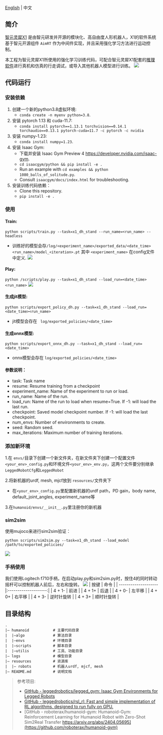 [English](README.md) | 中文

## 简介
[智元灵犀X1](https://www.zhiyuan-robot.com/qzproduct/169.html) 是由智元研发并开源的模块化、高自由度人形机器人，X1的软件系统基于智元开源组件 `AimRT` 作为中间件实现，并且采用强化学习方法进行运动控制。

本工程为智元灵犀X1所使用的强化学习训练代码，可配合智元灵犀X1配套的[推理软件](https://aimrt.org/)进行真机和仿真的行走调试，或导入其他机器人模型进行训练。
![](doc/id.jpg)

## 代码运行

### 安装依赖
1. 创建一个新的python3.8虚拟环境:
   - `conda create -n myenv python=3.8`.
2. 安装 pytorch 1.13 和 cuda-11.7:
   - `conda install pytorch==1.13.1 torchvision==0.14.1 torchaudio==0.13.1 pytorch-cuda=11.7 -c pytorch -c nvidia`
3. 安装 numpy-1.23:
   - `conda install numpy=1.23`.
4. 安装 Isaac Gym:
   - 下载并安装 Isaac Gym Preview 4  https://developer.nvidia.com/isaac-gym.
   - `cd isaacgym/python && pip install -e .`
   - Run an example with `cd examples && python 1080_balls_of_solitude.py`.
   - Consult `isaacgym/docs/index.html` for troubleshooting.
6. 安装训练代码依赖：
   - Clone this repository.
   - `pip install -e .`

### 使用
#### Train:
```python scripts/train.py --task=x1_dh_stand --run_name=<run_name> --headless```
- 训练好的模型会存`/log/<experiment_name>/exported_data/<date_time><run_name>/model_<iteration>.pt` 其中 `<experiment_name>` 在config文件中定义.
![](doc/train.gif)

#### Play:
```python /scripts/play.py --task=x1_dh_stand --load_run=<date_time><run_name>```
![](doc/play.gif)

#### 生成jit模型:
``` python scripts/export_policy_dh.py --task=x1_dh_stand --load_run=<date_time><run_name>  ```
- jit模型会存在 ``` log/exported_policies/<date_time>```

#### 生成onnx模型:
``` python scripts/export_onnx_dh.py --task=x1_dh_stand --load_run=<date_time>  ```
- onnx模型会存在 ```log/exported_policies/<date_time>```

#### 参数说明：
- task: Task name
- resume: Resume training from a checkpoint
- experiment_name:  Name of the experiment to run or load.
- run_name: Name of the run.
- load_run: Name of the run to load when resume=True. If -1: will load the last run.
- checkpoint: Saved model checkpoint number. If -1: will load the last checkpoint.
- num_envs: Number of environments to create.
- seed: Random seed.
- max_iterations: Maximum number of training iterations.

### 添加新环境
1.在 `envs/`目录下创建一个新文件夹，在新文件夹下创建一个配置文件`<your_env>_config.py`和环境文件`<your_env>_env.py`，这两个文件要分别继承`LeggedRobotCfg`和`LeggedRobot`

2.将新机器的urdf, mesh, mjcf放到 `resources/`文件夹下
- 在`<your_env>_config.py`里配置新机器的urdf path，PD gain，body name, default_joint_angles, experiment_name等

3.在`humanoid/envs/__init__.py`里注册你的新机器

### sim2sim
使用mujoco来进行sim2sim验证：
  ```
  python scripts/sim2sim.py --task=x1_dh_stand --load_model /path/to/exported_policies/
  ```
![](doc/mujoco.gif)

### 手柄使用
我们使用Logitech f710手柄，在启动play.py和sim2sim.py时，按住4的同时转动摇杆可以控制机器人前后，左右和旋转。
![](doc/joy_map.jpg)
|         按键          |         命令         |
| -------------------- |:--------------------:|
|         4 + 1-       |         前进          |
|         4 + 1+       |         后退          |
|         4 + 0-       |        左平移         |
|         4 + 0+       |        右平移         |
|         4 + 3-       |       逆时针旋转       |
|         4 + 3+       |       顺时针旋转       |


## 目录结构
```
.
|— humanoid           # 主要代码目录
|  |—algo             # 算法目录
|  |—envs             # 环境目录
|  |—scripts          # 脚本目录
|  |—utilis           # 工具、功能目录
|— logs               # 模型目录
|— resources          # 资源库
|  |— robots          # 机器人urdf, mjcf, mesh
|— README.md          # 说明文档
```



> 参考项目:
>
> * [GitHub - leggedrobotics/legged_gym: Isaac Gym Environments for Legged Robots](https://github.com/leggedrobotics/legged_gym)
> * [GitHub - leggedrobotics/rsl_rl: Fast and simple implementation of RL algorithms, designed to run fully on GPU.](https://github.com/leggedrobotics/rsl_rl)
> * [GitHub - roboterax/humanoid-gym: Humanoid-Gym: Reinforcement Learning for Humanoid Robot with Zero-Shot Sim2Real Transfer https://arxiv.org/abs/2404.05695](https://github.com/roboterax/humanoid-gym)



